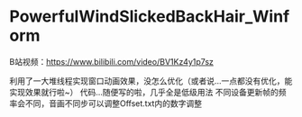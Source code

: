 # PowerfulWindSlickedBackHair_Winform
B站视频：https://www.bilibili.com/video/BV1Kz4y1p7sz

利用了一大堆线程实现窗口动画效果，没怎么优化（或者说...一点都没有优化，能实现效果就行啦~）
代码...随便写的啦，几乎全是低级用法
不同设备更新帧的频率会不同，音画不同步可以调整Offset.txt内的数字调整
